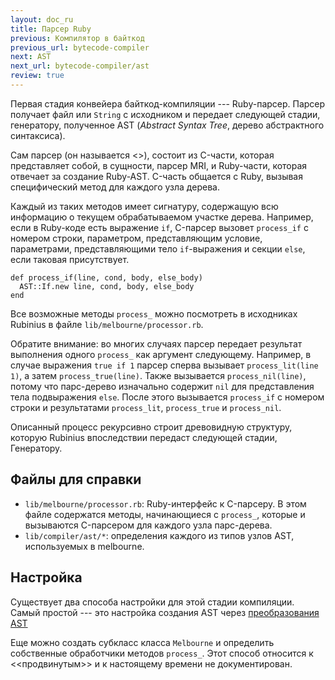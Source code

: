 ```yaml
---
layout: doc_ru
title: Парсер Ruby
previous: Компилятор в байткод
previous_url: bytecode-compiler
next: AST
next_url: bytecode-compiler/ast
review: true
---
```


Первая стадия конвейера байткод-компиляции --- Ruby-парсер. Парсер получает
файл или `String` с исходником и передает следующей стадии, генератору,
полученное AST (_Abstract Syntax Tree_, дерево абстрактного синтаксиса).

Сам парсер (он называется <<Melbourne>>), состоит из C-части, которая
представляет собой, в сущности, парсер MRI, и Ruby-части, которая отвечает за
создание Ruby-AST. C-часть общается с Ruby, вызывая специфический метод для
каждого узла дерева.

Каждый из таких методов имеет сигнатуру, содержащую всю информацию о текущем
обрабатываемом участке дерева. Например, если в Ruby-коде есть выражение `if`,
C-парсер вызовет `process_if` с номером строки, параметром, представляющим
условие, параметрами, представляющими тело `if`-выражения и секции `else`,
если таковая присутствует.

    def process_if(line, cond, body, else_body)
      AST::If.new line, cond, body, else_body
    end

Все возможные методы `process_` можно посмотреть в исходниках Rubinius в файле
`lib/melbourne/processor.rb`.

Обратите внимание: во многих случаях парсер передает результат выполнения
одного `process_` как аргумент следующему. Например, в случае выражения `true
if 1` парсер сперва вызывает `process_lit(line 1)`, а затем
`process_true(line)`. Также вызывается `process_nil(line)`, потому что
парс-дерево изначально содержит `nil` для представления тела подвыражения
`else`. После этого вызывается `process_if` с номером строки и результатами
`process_lit`, `process_true` и `process_nil`.

Описанный процесс рекурсивно строит древовидную структуру, которую Rubinius
впоследствии передаст следующей стадии, Генератору.

## Файлы для справки

* `lib/melbourne/processor.rb`: Ruby-интерфейс к C-парсеру. В этом файле
  содержатся методы, начинающиеся с `process_`, которые и вызываются
  C-парсером для каждого узла парс-дерева.
* `lib/compiler/ast/*`: определения каждого из типов узлов AST, используемых в
  melbourne.

## Настройка

Существует два способа настройки для этой стадии компиляции. Самый простой ---
это настройка создания AST через [преобразования AST](/doc/ru/bytecode-compiler/transformations/)

Еще можно создать субкласс класса `Melbourne` и определить собственные
обработчики методов `process_`. Этот способ относится к <<продвинутым>> и к
настоящему времени не документирован.
